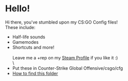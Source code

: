 # Hello!
Hi there, you've stumbled upon my CS:GO Config files! \
These include: 
- Half-life sounds
- Gamemodes
- Shortcuts and more! \
 \
Leave me a +rep on my [Steam Profile](https://steamcommunity.com/id/limatt/) if you like it :) \
 \
- Put these in Counter-Strike Global Offensive/csgo/cfg
- [How to find this folder](https://blog.leetify.com/csgo-config-location/)
